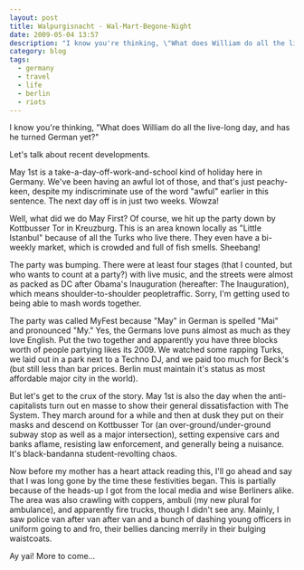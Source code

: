 ```yaml
---
layout: post
title: Walpurgisnacht - Wal-Mart-Begone-Night
date: 2009-05-04 13:57
description: "I know you're thinking, \"What does William do all the live-long day, and has he turned German yet?\" \r\rLet's talk about recent developments."
category: blog
tags:
  - germany
  - travel
  - life
  - berlin
  - riots
---
```

I know you're thinking, "What does William do all the live-long day, and has he turned German yet?"

Let's talk about recent developments.

May 1st is a take-a-day-off-work-and-school kind of holiday here in Germany. We've been having an awful lot of those, and that's just peachy-keen, despite my indiscriminate use of the word "awful" earlier in this sentence. The next day off is in just two weeks. Wowza!

Well, what did we do May First? Of course, we hit up the party down by Kottbusser Tor in Kreuzburg. This is an area known locally as "Little Istanbul" because of all the Turks who live there. They even have a bi-weekly market, which is crowded and full of fish smells. Sheebang!

The party was bumping. There were at least four stages (that I counted, but who wants to count at a party?) with live music, and the streets were almost as packed as DC after Obama's Inauguration (hereafter: The Inauguration), which means shoulder-to-shoulder peopletraffic. Sorry, I'm getting used to being able to mash words together.

The party was called MyFest because "May" in German is spelled "Mai" and pronounced "My." Yes, the Germans love puns almost as much as they love English. Put the two together and apparently you have three blocks worth of people partying likes its 2009. We watched some rapping Turks, we laid out in a park next to a Techno DJ, and we paid too much for Beck's (but still less than bar prices. Berlin must maintain it's status as most affordable major city in the world).

But let's get to the crux of the story. May 1st is also the day when the anti-capitalists turn out en masse to show their general dissatisfaction with The System. They march around for a while and then at dusk they put on their masks and descend on Kottbusser Tor (an over-ground/under-ground subway stop as well as a major intersection), setting expensive cars and banks aflame, resisting law enforcement, and generally being a nuisance. It's black-bandanna student-revolting chaos.

Now before my mother has a heart attack reading this, I'll go ahead and say that I was long gone by the time these festivities began. This is partially because of the heads-up I got from the local media and wise Berliners alike. The area was also crawling with coppers, ambuli (my new plural for ambulance), and apparently fire trucks, though I didn't see any. Mainly, I saw police van after van after van and a bunch of dashing young officers in uniform going to and fro, their bellies dancing merrily in their bulging waistcoats.

Ay yai! More to come...
